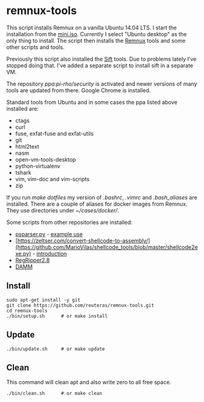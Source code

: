 # remnux-tools

This script installs Remnux on a vanilla Ubuntu 14.04 LTS. I start the installation from the [mini.iso](http://archive.ubuntu.com/ubuntu/dists/trusty-updates/main/installer-amd64/current/images/netboot/mini.iso). Currently I select "Ubuntu desktop" as the only thing to install. The script then installs the [Remnux](https://remnux.org) tools and some other scripts and tools.

Previously this script also installed the [Sift](https://github.com/sans-dfir/sift-bootstrap) tools. Due to problems lately I've stopped doing that. I've added a separate script to install sift in a separate VM.

The repository _ppa:pi-rho/security_ is activated and newer versions of many tools are updated from there. Google Chrome is installed.

Standard tools from Ubuntu and in some cases the ppa listed above installed are:

* ctags
* curl
* fuse, exfat-fuse and exfat-utils
* git
* html2text
* nasm 
* open-vm-tools-desktop
* python-virtualenv
* tshark
* vim, vim-doc  and vim-scripts
* zip

If you run *make dotfiles* my version of _.bashrc_, _.vimrc_ and _.bash_aliases_  are installed. There are a couple of aliases for docker images from Remnux. They use directories under _~/cases/docker/<tool name>_.

Some scripts from other repositories are installed:
* [psparser.py](https://github.com/phishme/malware_analysis/blob/master/scripts/psparser.py) - [example use](http://phishme.com/powerpoint-and-custom-actions/)
* [https://zeltser.com/convert-shellcode-to-assembly/](https://github.com/MarioVilas/shellcode_tools/blob/master/shellcode2exe.py) - [introduction](https://zeltser.com/convert-shellcode-to-assembly/)
* [RegRipper2.8](https://github.com/keydet89/RegRipper2.8)
* [DAMM](https://n0where.net/malware-analysis-damm/)

## Install

    sudo apt-get install -y git
    git clone https://github.com/reuteras/remnux-tools.git
    cd remnux-tools
    ./bin/setup.sh      # or make install

## Update

    ./bin/update.sh     # or make update

## Clean

This command will clean apt and also write zero to all free space.

    ./bin/clean.sh      # or make clean

